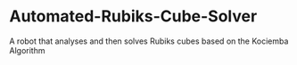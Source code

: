 # Automated-Rubiks-Cube-Solver
A robot that analyses and then solves Rubiks cubes based on the Kociemba Algorithm
